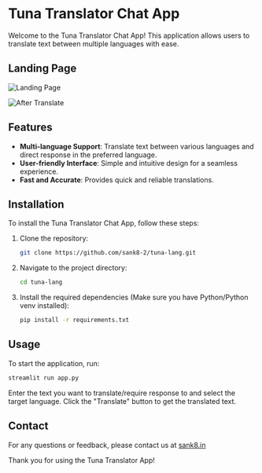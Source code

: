 # Tuna Translator Chat App

Welcome to the Tuna Translator Chat App! This application allows users to translate text between multiple languages with ease.

## Landing Page

![Landing Page](https://github.com/user-attachments/assets/539e3ba6-0512-48a3-bd30-6b9e93ed80ac)

![After Translate](https://github.com/user-attachments/assets/e7c0378e-dd74-4cf9-96d4-0696d7f8cda5)

## Features

- **Multi-language Support**: Translate text between various languages and direct response in the preferred language.
- **User-friendly Interface**: Simple and intuitive design for a seamless experience.
- **Fast and Accurate**: Provides quick and reliable translations.

## Installation

To install the Tuna Translator Chat App, follow these steps:

1. Clone the repository:
    ```sh
    git clone https://github.com/sank8-2/tuna-lang.git
    ```
2. Navigate to the project directory:
    ```sh
    cd tuna-lang
    ```
3. Install the required dependencies (Make sure you have Python/Python venv installed):
    ```sh
    pip install -r requirements.txt
    ```

## Usage

To start the application, run:
```sh
streamlit run app.py
```

Enter the text you want to translate/require response to and select the target language. Click the "Translate" button to get the translated text.

## Contact

For any questions or feedback, please contact us at [sank8.in](https://sank8.in)

Thank you for using the Tuna Translator App!
